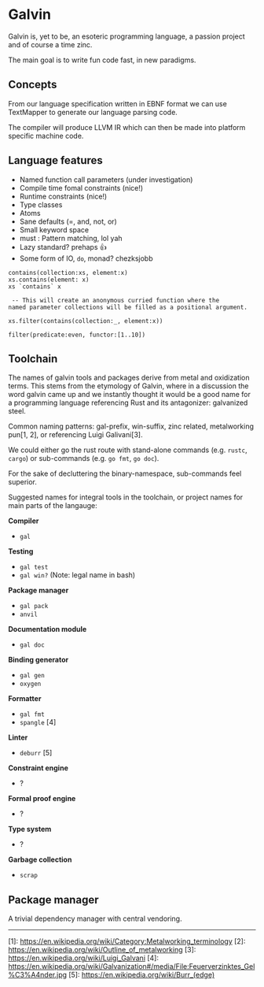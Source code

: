 # Galvin

Galvin is, yet to be, an esoteric programming language, a passion project and of
course a time zinc.

The main goal is to write fun code fast, in new paradigms.

## Concepts

From our language specification written in EBNF format we can use TextMapper to
generate our language parsing code.

The compiler will produce LLVM IR which can then be made into platform specific
machine code.

## Language features

- Named function call parameters (under investigation)
- Compile time fomal constraints (nice!)
- Runtime constraints (nice!)
- Type classes
- Atoms
- Sane defaults (=, and, not, or)
- Small keyword space
- must : Pattern matching, lol yah
- Lazy standard? prehaps :+1:
- Some form of IO, `do`, monad? chezksjobb


```galvin
contains(collection:xs, element:x)
xs.contains(element: x)
xs `contains` x

 -- This will create an anonymous curried function where the
named parameter collections will be filled as a positional argument.

xs.filter(contains(collection:_, element:x))

filter(predicate:even, functor:[1..10])

```

## Toolchain

The names of galvin tools and packages derive from metal and oxidization terms.
This stems from the etymology of Galvin, where in a discussion the word galvin
came up and we instantly thought it would be a good name for a programming
language referencing Rust and its antagonizer: galvanized steel.

Common naming patterns: gal-prefix, win-suffix, zinc related, metalworking pun[1, 2], or
referencing Luigi Galivani[3].

We could either go the rust route with stand-alone commands (e.g. `rustc`, `cargo`)
or sub-commands (e.g. `go fmt`, `go doc`).

For the sake of decluttering the binary-namespace, sub-commands feel superior.

Suggested names for integral tools in the toolchain, or project names for main
parts of the langauge:

__Compiler__
- `gal`

__Testing__
- `gal test`
- `gal win?` (Note: legal name in bash)

__Package manager__
- `gal pack`
- `anvil`

__Documentation module__
- `gal doc`

__Binding generator__
- `gal gen`
- `oxygen`

__Formatter__
- `gal fmt`
- `spangle` [4]

__Linter__
- `deburr` [5]

__Constraint engine__
- ?

__Formal proof engine__
- ?

__Type system__
- ?

__Garbage collection__
- `scrap`

## Package manager

A trivial dependency manager with central vendoring.

---

\[1\]: https://en.wikipedia.org/wiki/Category:Metalworking_terminology
\[2\]: https://en.wikipedia.org/wiki/Outline_of_metalworking
\[3\]: https://en.wikipedia.org/wiki/Luigi_Galvani
\[4\]: https://en.wikipedia.org/wiki/Galvanization#/media/File:Feuerverzinktes_Gel%C3%A4nder.jpg
\[5\]: https://en.wikipedia.org/wiki/Burr_(edge)
